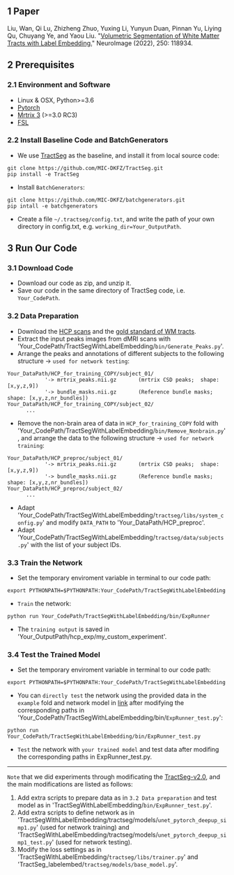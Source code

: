 ## 1 Paper
Liu, Wan, Qi Lu, Zhizheng Zhuo, Yuxing Li, Yunyun Duan, Pinnan Yu, Liying Qu, Chuyang Ye, and Yaou Liu. "[Volumetric Segmentation of White Matter Tracts with Label Embedding.](https://www.sciencedirect.com/science/article/pii/S1053811922000635)" NeuroImage (2022), 250: 118934.


## 2 Prerequisites
### 2.1 Environment and Software
* Linux & OSX, Python>=3.6
* [Pytorch](https://pytorch.org/)
* [Mrtrix 3](https://mrtrix.readthedocs.io/en/latest/installation/build_from_source.html) (>=3.0 RC3)
* [FSL](https://fsl.fmrib.ox.ac.uk/fsl/fslwiki/FslInstallation) 
### 2.2 Install Baseline Code and BatchGenerators
* We use [TractSeg](https://github.com/MIC-DKFZ/TractSeg/) as the baseline, and install it from local source code:
```
git clone https://github.com/MIC-DKFZ/TractSeg.git
pip install -e TractSeg
```
* Install `BatchGenerators`:
```
git clone https://github.com/MIC-DKFZ/batchgenerators.git
pip intall -e batchgenerators
```
* Create a file `~/.tractseg/config.txt`, and write the path of your own directory in config.txt, e.g. `working_dir=Your_OutputPath`.


## 3 Run Our Code
### 3.1 Download Code
* Download our code as zip, and unzip it.
* Save our code in the same directory of TractSeg code, i.e. `Your_CodePath`.
### 3.2 Data Preparation
* Download the [HCP scans](https://db.humanconnectome.org) and the [gold standard of WM tracts](https://db.humanconnectome.org).
* Extract the input peaks images from dMRI scans with 'Your_CodePath/TractSegWithLabelEmbedding/`bin/Generate_Peaks.py`'.
* Arrange the peaks and annotations of different subjects to the following structure -> `used for network testing`:
```
Your_DataPath/HCP_for_training_COPY/subject_01/
            '-> mrtrix_peaks.nii.gz       (mrtrix CSD peaks;  shape: [x,y,z,9])
            '-> bundle_masks.nii.gz       (Reference bundle masks; shape: [x,y,z,nr_bundles])
Your_DataPath/HCP_for_training_COPY/subject_02/
      ...
```
* Remove the non-brain area of data in `HCP_for_training_COPY` fold with 'Your_CodePath/TractSegWithLabelEmbedding/`bin/Remove_Nonbrain.py`', and arrange the data to the following structure -> `used for network training`:
```
Your_DataPath/HCP_preproc/subject_01/
            '-> mrtrix_peaks.nii.gz       (mrtrix CSD peaks;  shape: [x,y,z,9])
            '-> bundle_masks.nii.gz       (Reference bundle masks; shape: [x,y,z,nr_bundles])
Your_DataPath/HCP_preproc/subject_02/
      ...
```
* Adapt 'Your_CodePath/TractSegWithLabelEmbedding/`tractseg/libs/system_config.py`' and modify `DATA_PATH` to 'Your_DataPath/HCP_preproc'.
* Adapt 'Your_CodePath/TractSegWithLabelEmbedding/`tractseg/data/subjects.py`' with the list of your subject IDs.
### 3.3 Train the Network
* Set the temporary enviroment variable in terminal to our code path:
```
export PYTHONPATH=$PYTHONPATH:Your_CodePath/TractSegWithLabelEmbedding
```
* `Train` the network:
```
python run Your_CodePath/TractSegWithLabelEmbedding/bin/ExpRunner
```
* The `training output` is saved in 'Your_OutputPath/hcp_exp/my_custom_experiment'.
### 3.4 Test the Trained Model
* Set the temporary enviroment variable in terminal to our code path:
```
export PYTHONPATH=$PYTHONPATH:Your_CodePath/TractSegWithLabelEmbedding
```
* You can `directly test` the network using the provided data in the `example` fold and network model in [link](https://pan.baidu.com/s/1EjvdWTomN6D3inC7wrSpaw?pwd=5gv3) after modifying the corresponding paths in 'Your_CodePath/TractSegWithLabelEmbedding/bin/`ExpRunner_test.py`':
```
python run Your_CodePath/TractSegWithLabelEmbedding/bin/ExpRunner_test.py
```
* `Test` the network with `your trained model` and test data after modifing the corresponding paths in ExpRunner_test.py.


---
`Note` that we did experiments through modificating the [TractSeg-v2.0](https://github.com/MIC-DKFZ/TractSeg/releases/tag/v2.0), and the main modifications are listed as follows:<br>
1) Add extra scripts to prepare data as in `3.2 Data preparation` and test model as in 'TractSegWithLabelEmbedding/`bin/ExpRunner_test.py`'. <br>
2) Add extra scripts to define network as in 'TractSegWithLabelEmbedding/tractseg/models/`unet_pytorch_deepup_simp1.py`' (used for network training) and 'TractSegWithLabelEmbedding/tractseg/models/`unet_pytorch_deepup_simp1_test.py`' (used for network testing). <br>
3) Modify the loss settings as in 'TractSegWithLabelEmbedding/`tractseg/libs/trainer.py`' and 'TractSeg_labelembed/`tractseg/models/base_model.py`'.







